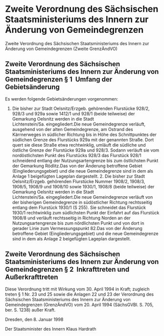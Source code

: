 # Zweite Verordnung des Sächsischen Staatsministeriums des Innern zur Änderung von Gemeindegrenzen

Zweite Verordnung des Sächsischen Staatsministeriums des Innern zur Änderung von Gemeindegrenzen (Zweite GrenzÄndVO)

## Zweite Verordnung des Sächsischen Staatsministeriums des Innern zur Änderung von Gemeindegrenzen § 1  Umfang der Gebietsänderung

Es werden folgende Gebietsänderungen vorgenommen:

1. Die bisher zur Stadt Oelsnitz/Erzgeb. gehörenden Flurstücke 928/2, 928/3 und 929a sowie 1412/1 und 928/1 (beide teilweise) der Gemarkung Oelsnitz werden in die Stadt Lichtenstein/Sa. eingegliedert.Die neue Gemeindegrenze verläuft, ausgehend von der alten Gemeindegrenze, am Ostrand des Kärrnerweges in südlicher Richtung bis in Höhe des Schnittpunktes der südlichen Grenze des Flurstücks 929a mit der genannten Straße. Dort quert sie diese Straße etwa rechtwinklig, umläuft die südliche und östliche Grenze der Flurstücke 929a und 928/3. Sodann verläuft sie vom nordöstlichsten Punkt des Flurstücks 928/3 das Flurstück 928/1 schneidend entlang der Nutzungsartengrenze bis zum östlichsten Punkt der Gemarkung Rödlitz.Das von der Änderung betroffene Gebiet (Eingliederungsgebiet) und die neue Gemeindegrenze sind in dem als
Anlage 1 beigefügten Lageplan dargestellt. 2. Die bisher zur Stadt Oelsnitz/Erzgeb. gehörenden Flurstücke Nummer 1908/2, 1908/3, 1908/5, 1908/9 und 1908/10 sowie 1930/1, 1908/8 (beide teilweise) der Gemarkung Oelsnitz werden in die Stadt Lichtenstein/Sa. eingegliedert.Die neue Gemeindegrenze verläuft von der bisherigen Gemeindegrenze in südöstlicher Richtung rechtsseitig entlang dem Flurstück 1930/1 (S 255). Sie schneidet das Flurstück 1930/1 rechtwinklig zum südlichsten Punkt der Einfahrt auf das Flurstück 1908/8 und verläuft rechtsseitig in Richtung Norden an der Nutzungsartengrenze bis zum nördlichsten Punkt und von dort in gerader Linie zum Vermessungspunkt 82.Das von der Änderung betroffene Gebiet (Eingliederungsgebiet) und die neue Gemeindegrenze sind in dem als
          Anlage 2 beigefügten Lageplan dargestellt. 
## Zweite Verordnung des Sächsischen Staatsministeriums des Innern zur Änderung von Gemeindegrenzen § 2  Inkrafttreten und Außerkrafttreten

Diese Verordnung tritt mit Wirkung vom 30. April 1994 in Kraft; zugleich treten § 1 Nr. 23 und 25 sowie die Anlagen 22 und 23 der Verordnung des Sächsischen Staatsministeriums des Innern zur Änderung von Gemeindegrenzen (GrenzÄndVO) vom 20. April 1994 (SächsGVBl. S. 705, ber. S. 1238) außer Kraft.

Dresden, den 8. Januar 1998

Der Staatsminister des Innern 
         Klaus Hardrath

